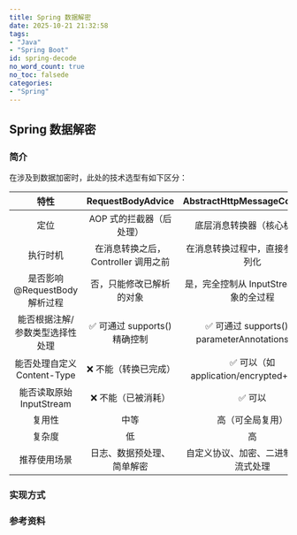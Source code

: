 ```yaml
---
title: Spring 数据解密
date: 2025-10-21 21:32:58
tags:
- "Java"
- "Spring Boot"
id: spring-decode
no_word_count: true
no_toc: falsede
categories: 
- "Spring"
---
```


## Spring 数据解密

### 简介

在涉及到数据加密时，此处的技术选型有如下区分：

| 特性  |RequestBodyAdvice| AbstractHttpMessageConverter|
|:---:|:---:|:---:|
|定位|AOP 式的拦截器（后处理）|底层消息转换器（核心机制）|
|执行时机|在消息转换之后，Controller 调用之前|在消息转换过程中，直接参与反序列化|
|是否影响 @RequestBody 解析过程|否，只能修改已解析的对象|是，完全控制从 InputStream 到对象的全过程|
|能否根据注解/参数类型选择性处理|✅ 可通过 supports() 精确控制|✅ 可通过 supports() 或 parameterAnnotations 控制|
|能否处理自定义 Content-Type|❌ 不能（转换已完成）|✅ 可以（如 application/encrypted+json）|
|能否读取原始 InputStream|❌ 不能（已被消耗）|✅ 可以|
|复用性|中等|高（可全局复用）|
|复杂度|低|高|
|推荐使用场景|日志、数据预处理、简单解密|自定义协议、加密、二进制数据、流式处理|

### 实现方式



### 参考资料

[]()

[]()
